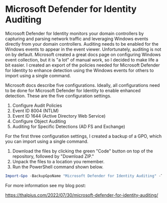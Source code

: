 # Microsoft Defender for Identity Auditing

Microsoft Defender for Identity monitors your domain controllers by capturing and parsing network traffic and leveraging Windows events directly from your domain controllers. Auditing needs to be enabled for the Windows events to appear in the event viewer. Unfortunately, auditing is not on by default. Microsoft created a great docs page on configuring Windows event collection, but it is "a lot" of manual work, so I decided to make life a bit easier. I created an export of the policies needed for Microsoft Defender for Identity to enhance detection using the Windows events for others to import using a single command.

Microsoft docs describe five configurations. Ideally, all configurations need to be done for Microsoft Defender for Identity to enable enhanced detection. These are the five configuration settings.

1. Configure Audit Policies
2. Event ID 8004 (NTLM)
3. Event ID 1644 (Active Directory Web Service)
4. Configure Object Auditing
5. Auditing for Specific Detections (AD FS and Exchange)

For the first three configuration settings, I created a backup of a GPO, which you can import using a single command.

1. Download the files by clicking the green "Code" button on top of the repository, followed by "Download ZIP."
2. Unpack the files to a location you remember.
3. Run the PowerShell command shown below.

```PowerShell
Import-Gpo -BackupGpoName "Microsoft Defender for Identity Auditing" -TargetName "Microsoft Defender for Identity Auditing" -Path C:\UnpackedFiles -CreateIfNeeded
```

For more information see my blog post:

https://thalpius.com/2022/07/30/microsoft-defender-for-identity-auditing/
